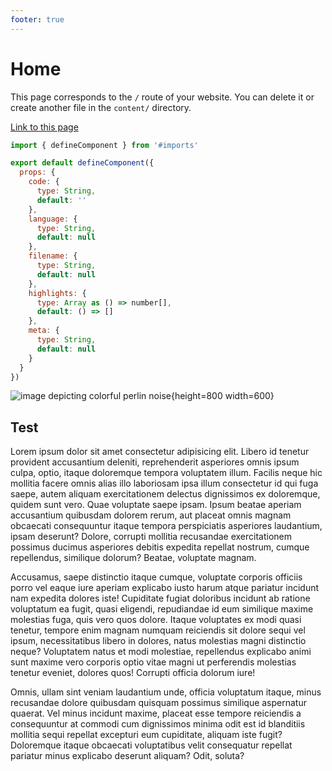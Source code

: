 ```yaml
---
footer: true
---
```


# Home

This page corresponds to the `/` route of your website. You can delete it or create another file in the `content/` directory.

[Link to this page](/)

```js
import { defineComponent } from '#imports'

export default defineComponent({
  props: {
    code: {
      type: String,
      default: ''
    },
    language: {
      type: String,
      default: null
    },
    filename: {
      type: String,
      default: null
    },
    highlights: {
      type: Array as () => number[],
      default: () => []
    },
    meta: {
      type: String,
      default: null
    }
  }
})
```

![image depicting colorful perlin noise](img/test.webp){height=800 width=600}

## Test

Lorem ipsum dolor sit amet consectetur adipisicing elit. Libero id tenetur provident accusantium deleniti, reprehenderit asperiores omnis ipsum culpa, optio, itaque doloremque tempora voluptatem illum. Facilis neque hic mollitia facere omnis alias illo laboriosam ipsa illum consectetur id qui fuga saepe, autem aliquam exercitationem delectus dignissimos ex doloremque, quidem sunt vero. Quae voluptate saepe ipsam. Ipsum beatae aperiam accusantium quibusdam dolorem rerum, aut placeat omnis magnam obcaecati consequuntur itaque tempora perspiciatis asperiores laudantium, ipsam deserunt? Dolore, corrupti mollitia recusandae exercitationem possimus ducimus asperiores debitis expedita repellat nostrum, cumque repellendus, similique dolorum? Beatae, voluptate magnam.

Accusamus, saepe distinctio itaque cumque, voluptate corporis officiis porro vel eaque iure aperiam explicabo iusto harum atque pariatur incidunt nam expedita dolores iste! Cupiditate fugiat doloribus incidunt ab ratione voluptatum ea fugit, quasi eligendi, repudiandae id eum similique maxime molestias fuga, quis vero quos dolore. Itaque voluptates ex modi quasi tenetur, tempore enim magnam numquam reiciendis sit dolore sequi vel ipsum, necessitatibus libero in dolores, natus molestias magni distinctio neque? Voluptatem natus et modi molestiae, repellendus explicabo animi sunt maxime vero corporis optio vitae magni ut perferendis molestias tenetur eveniet, dolores quos! Corrupti officia dolorum iure!

Omnis, ullam sint veniam laudantium unde, officia voluptatum itaque, minus recusandae dolore quibusdam quisquam possimus similique aspernatur quaerat. Vel minus incidunt maxime, placeat esse tempore reiciendis a consequuntur at commodi cum dignissimos minima odit est id blanditiis mollitia sequi repellat excepturi eum cupiditate, aliquam iste fugit? Doloremque itaque obcaecati voluptatibus velit consequatur repellat pariatur minus explicabo deserunt aliquam? Odit, soluta?
